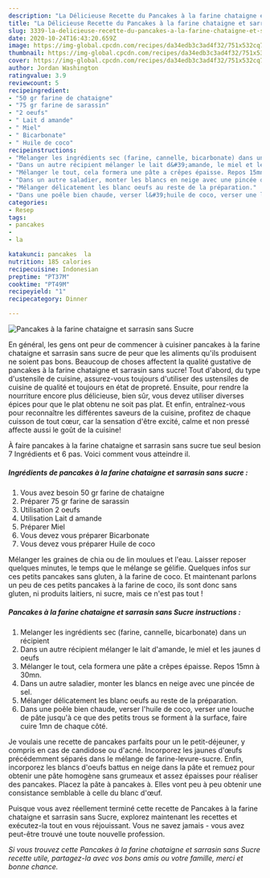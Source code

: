 ```yaml
---
description: "La Délicieuse Recette du Pancakes à la farine chataigne et sarrasin sans Sucre"
title: "La Délicieuse Recette du Pancakes à la farine chataigne et sarrasin sans Sucre"
slug: 3339-la-delicieuse-recette-du-pancakes-a-la-farine-chataigne-et-sarrasin-sans-sucre
date: 2020-10-24T16:43:20.659Z
image: https://img-global.cpcdn.com/recipes/da34edb3c3ad4f32/751x532cq70/pancakes-a-la-farine-chataigne-et-sarrasin-sans-sucre-photo-principale-de-la-recette.jpg
thumbnail: https://img-global.cpcdn.com/recipes/da34edb3c3ad4f32/751x532cq70/pancakes-a-la-farine-chataigne-et-sarrasin-sans-sucre-photo-principale-de-la-recette.jpg
cover: https://img-global.cpcdn.com/recipes/da34edb3c3ad4f32/751x532cq70/pancakes-a-la-farine-chataigne-et-sarrasin-sans-sucre-photo-principale-de-la-recette.jpg
author: Jordan Washington
ratingvalue: 3.9
reviewcount: 5
recipeingredient:
- "50 gr farine de chataigne"
- "75 gr farine de sarassin"
- "2 oeufs"
- " Lait d amande"
- " Miel"
- " Bicarbonate"
- " Huile de coco"
recipeinstructions:
- "Melanger les ingrédients sec (farine, cannelle, bicarbonate) dans un récipient"
- "Dans un autre récipient mélanger le lait d&#39;amande, le miel et les jaunes d oeufs"
- "Mélanger le tout, cela formera une pâte a crêpes épaisse. Repos 15mn à 30mn."
- "Dans un autre saladier, monter les blancs en neige avec une pincée de sel."
- "Mélanger délicatement les blanc oeufs au reste de la préparation."
- "Dans une poêle bien chaude, verser l&#39;huile de coco, verser une louche de pâte jusqu&#39;à ce que des petits trous se forment à la surface, faire cuire 1mn de chaque côté."
categories:
- Resep
tags:
- pancakes
- 
- la

katakunci: pancakes  la 
nutrition: 185 calories
recipecuisine: Indonesian
preptime: "PT37M"
cooktime: "PT49M"
recipeyield: "1"
recipecategory: Dinner

---
```



![Pancakes à la farine chataigne et sarrasin sans Sucre](https://img-global.cpcdn.com/recipes/da34edb3c3ad4f32/751x532cq70/pancakes-a-la-farine-chataigne-et-sarrasin-sans-sucre-photo-principale-de-la-recette.jpg)

En général, les gens ont peur de commencer à cuisiner pancakes à la farine chataigne et sarrasin sans sucre de peur que les aliments qu'ils produisent ne soient pas bons. Beaucoup de choses affectent la qualité gustative de pancakes à la farine chataigne et sarrasin sans sucre! Tout d'abord, du type d'ustensile de cuisine, assurez-vous toujours d'utiliser des ustensiles de cuisine de qualité et toujours en état de propreté. Ensuite, pour rendre la nourriture encore plus délicieuse, bien sûr, vous devez utiliser diverses épices pour que le plat obtenu ne soit pas plat. Et enfin, entraînez-vous pour reconnaître les différentes saveurs de la cuisine, profitez de chaque cuisson de tout cœur, car la sensation d'être excité, calme et non pressé affecte aussi le goût de la cuisine!

<!--inarticleads1-->

À faire pancakes à la farine chataigne et sarrasin sans sucre tue seul besion 7 Ingrédients et 6 pas. Voici comment vous atteindre il.

##### Ingrédients de pancakes à la farine chataigne et sarrasin sans sucre :

1. Vous avez besoin 50 gr farine de chataigne
1. Préparer 75 gr farine de sarassin
1. Utilisation 2 oeufs
1. Utilisation  Lait d amande
1. Préparer  Miel
1. Vous devez vous préparer  Bicarbonate
1. Vous devez vous préparer  Huile de coco


Mélanger les graines de chia ou de lin moulues et l&#39;eau. Laisser reposer quelques minutes, le temps que le mélange se gélifie. Quelques infos sur ces petits pancakes sans gluten, à la farine de coco. Et maintenant parlons un peu de ces petits pancakes à la farine de coco, ils sont donc sans gluten, ni produits laitiers, ni sucre, mais ce n&#39;est pas tout ! 

<!--inarticleads2-->

##### Pancakes à la farine chataigne et sarrasin sans Sucre instructions :

1. Melanger les ingrédients sec (farine, cannelle, bicarbonate) dans un récipient
1. Dans un autre récipient mélanger le lait d&#39;amande, le miel et les jaunes d oeufs
1. Mélanger le tout, cela formera une pâte a crêpes épaisse. Repos 15mn à 30mn.
1. Dans un autre saladier, monter les blancs en neige avec une pincée de sel.
1. Mélanger délicatement les blanc oeufs au reste de la préparation.
1. Dans une poêle bien chaude, verser l&#39;huile de coco, verser une louche de pâte jusqu&#39;à ce que des petits trous se forment à la surface, faire cuire 1mn de chaque côté.


Je voulais une recette de pancakes parfaits pour un le petit-déjeuner, y compris en cas de candidose ou d&#39;acné. Incorporez les jaunes d&#39;œufs précédemment séparés dans le mélange de farine-levure-sucre. Enfin, incorporez les blancs d&#39;oeufs battus en neige dans la pâte et remuez pour obtenir une pâte homogène sans grumeaux et assez épaisses pour réaliser des pancakes. Placez la pâte à pancakes à. Elles vont peu à peu obtenir une consistance semblable à celle du blanc d&#39;œuf. 

<!--inarticleads1-->

<p>
Puisque vous avez réellement terminé cette recette de Pancakes à la farine chataigne et sarrasin sans Sucre, explorez maintenant les recettes et exécutez-la tout en vous réjouissant. Vous ne savez jamais - vous avez peut-être trouvé une toute nouvelle profession.
</p>

<p>
<i>Si vous trouvez cette Pancakes à la farine chataigne et sarrasin sans Sucre recette utile, partagez-la avec vos bons amis ou votre famille, merci et bonne chance.</i>
</p>
